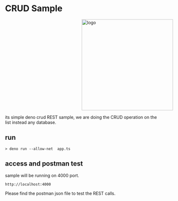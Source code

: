 # CRUD Sample
<img src="https://denolib.github.io/high-res-deno-logo/deno_hr_circle.png" alt="logo" style="margin-left:50%" width="300"/>

its simple deno crud REST sample, we are doing the CRUD operation on the list instead any database.

## run

```
> deno run --allow-net  app.ts
```

## access and postman test

sample will be running on 4000 port.

```
http://localhost:4000

```
Please find the postman json file to test the REST calls.